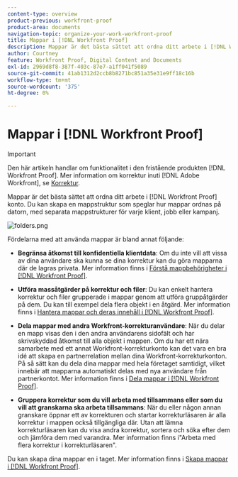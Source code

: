 ```yaml
---
content-type: overview
product-previous: workfront-proof
product-area: documents
navigation-topic: organize-your-work-workfront-proof
title: Mappar i [!DNL Workfront Proof]
description: Mappar är det bästa sättet att ordna ditt arbete i [!DNL Workfront Proof] konto. Du kan skapa en mappstruktur som speglar hur mappar ordnas på datorn, med separata mappstrukturer för varje klient, jobb eller kampanj.
author: Courtney
feature: Workfront Proof, Digital Content and Documents
exl-id: 2969d8f8-387f-403c-87e7-a1ff041f5089
source-git-commit: 41ab1312d2ccb8b8271bc851a35e31e9ff18c16b
workflow-type: tm+mt
source-wordcount: '375'
ht-degree: 0%

---
```


# Mappar i [!DNL Workfront Proof]

>[!IMPORTANT]
>
>Den här artikeln handlar om funktionalitet i den fristående produkten [!DNL Workfront Proof]. Mer information om korrektur inuti [!DNL Adobe Workfront], se [Korrektur](../../../review-and-approve-work/proofing/proofing.md).

Mappar är det bästa sättet att ordna ditt arbete i [!DNL Workfront Proof] konto. Du kan skapa en mappstruktur som speglar hur mappar ordnas på datorn, med separata mappstrukturer för varje klient, jobb eller kampanj.

![folders.png](assets/folders-350x425.png)

Fördelarna med att använda mappar är bland annat följande:

* **Begränsa åtkomst till konfidentiella klientdata**: Om du inte vill att vissa av dina användare ska kunna se dina korrektur kan du göra mapparna där de lagras privata. Mer information finns i [Förstå mappbehörigheter i [!DNL Workfront Proof]](../../../workfront-proof/wp-work-proofsfiles/organize-your-work/folder-permissions.md).

* **Utföra massåtgärder på korrektur och filer**: Du kan enkelt hantera korrektur och filer grupperade i mappar genom att utföra gruppåtgärder på dem. Du kan till exempel dela flera objekt i en åtgärd. Mer information finns i [Hantera mappar och deras innehåll i [!DNL Workfront Proof]](../../../workfront-proof/wp-work-proofsfiles/organize-your-work/manage-folders-and-contents.md).

* **Dela mappar med andra Workfront-korrekturanvändare**: När du delar en mapp visas den i den andra användarens sidofält och har skrivskyddad åtkomst till alla objekt i mappen. Om du har ett nära samarbete med ett annat Workfront-korrekturkonto kan det vara en bra idé att skapa en partnerrelation mellan dina Workfront-korrekturkonton. På så sätt kan du dela dina mappar med hela företaget samtidigt, vilket innebär att mapparna automatiskt delas med nya användare från partnerkontot. Mer information finns i [Dela mappar i [!DNL Workfront Proof]](../../../workfront-proof/wp-work-proofsfiles/organize-your-work/share-folders.md).

* **Gruppera korrektur som du vill arbeta med tillsammans eller som du vill att granskarna ska arbeta tillsammans**: När du eller någon annan granskare öppnar ett av korrekturen och startar korrekturläsaren är alla korrektur i mappen också tillgängliga där. Utan att lämna korrekturläsaren kan du visa andra korrektur, sortera och söka efter dem och jämföra dem med varandra. Mer information finns i&quot;Arbeta med flera korrektur i korrekturläsaren&quot;.

Du kan skapa dina mappar en i taget. Mer information finns i [Skapa mappar i [!DNL Workfront Proof]](../../../workfront-proof/wp-work-proofsfiles/organize-your-work/create-folders.md).
